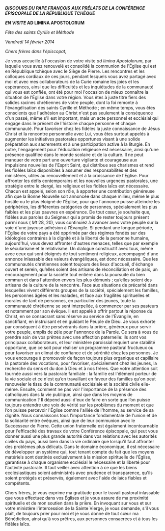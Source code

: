***DISCOURS DU PAPE FRANÇOIS*** ***AUX PRÉLATS DE LA CONFÉRENCE ÉPISCOPALE DE LA RÉPUBLIQUE TCHÈQUE***

***EN VISITE* AD LIMINA APOSTOLORUM**

*Fête des saints Cyrille et Méthode*

*Vendredi 14 février 2014*

*Chers frères dans l'épiscopat,*

Je vous accueille à l'occasion de votre visite *ad limina Apostolorum*, par laquelle vous avez renouvelé et consolidé la communion de l'Église qui est en République tchèque avec le Siège de Pierre. Les rencontres et les colloques cordiaux de ces jours, pendant lesquels vous avez partagé avec moi et avec mes collaborateurs de la Curie romaine les joies et les espérances, ainsi que les difficultés et les inquiétudes de la communauté qui vous est confiée, ont été pour moi l'occasion de mieux connaître la situation de l'Église dans votre région. Vous êtes à juste titre fiers des solides racines chrétiennes de votre peuple, dont la foi remonte à l'évangélisation des saints Cyrille et Méthode ; en même temps, vous êtes conscients que l'adhésion au Christ n'est pas seulement la conséquence d'un passé, même s'il est important, mais un acte personnel et ecclésial qui engage dans le présent de l'histoire chaque personne et chaque communauté. Pour favoriser chez les fidèles la juste connaissance de Jésus Christ et la rencontre personnelle avec Lui, vous êtes surtout appelés à augmenter les initiatives pastorales opportunes visant à une solide préparation aux sacrements et à une participation active à la liturgie. En outre, l'engagement pour l'éducation religieuse est nécessaire, ainsi qu'une présence qualifiée dans le monde scolaire et de la culture. Il ne peut manquer de votre part une ouverture vigilante et courageuse aux impulsions nouvelles de l'Esprit Saint, qui distribue ses charismes et rend les fidèles laïcs disponibles à assumer des responsabilités et des ministères, utiles au renouvellement et à la croissance de l'Église. Pour affronter les défis contemporains et les nouvelles urgences pastorales, une stratégie entre le clergé, les religieux et les fidèles laïcs est nécessaire. Chacun est appelé, selon son rôle, à apporter une contribution généreuse afin que la Bonne Nouvelle soit annoncée dans chaque milieu, même le plus hostile ou le plus éloigné de l'Église, pour que l'annonce puisse atteindre les périphéries, les différentes catégories de personnes, spécialement les plus faibles et les plus pauvres en espérance. De tout cœur, je souhaite que, fidèles aux paroles du Seigneur qui a promis de rester toujours présent parmi nous ( *Mt* 28, 20), vous continuiez à avancer avec votre peuple sur la voie d'une joyeuse adhésion à l'Évangile. Si pendant une longue période, l'Église de votre pays a été opprimée par des régimes fondés sur des idéologies contraires à la dignité et à la liberté de la personne humaine, aujourd'hui, vous devez affronter d'autres menaces, telles que par exemple le sécularisme et le relativisme. Un dialogue constructif avec tous, même avec ceux qui sont éloignés de tout sentiment religieux, accompagné d'une annonce inlassable des valeurs évangéliques, est donc nécessaire. Que les communautés chrétiennes soient toujours des lieux d'accueil, d'échange ouvert et serein, qu’elles soient des artisans de réconciliation et de paix, un encouragement pour la société tout entière dans la poursuite du bien commun et dans l'attention envers les plus démunis ; qu’elles soient des artisans de la culture de la rencontre. Face aux situations de précarité dans lesquelles vivent différents groupes de la société, spécialement les familles, les personnes âgées et les malades, et face aux fragilités spirituelles et morales de tant de personnes, en particulier des jeunes, toute la communauté chrétienne se sent interpellée, à commencer par ses pasteurs et notamment par son évêque. Il est appelé à offrir partout la réponse du Christ, en se consacrant sans réserve au service de l'Évangile, en sanctifiant, en instruisant et en guidant le Peuple de Dieu. Je vous exhorte par conséquent à être persévérants dans la prière, généreux pour servir votre peuple, emplis de zèle pour l'annonce de la Parole. Ce sera à vous de prendre soin de vos prêtres avec une affection paternelle: ils sont vos principaux collaborateurs, et leur ministère paroissial requiert une stabilité opportune, que ce soit pour réaliser un programme pastoral fructueux ou pour favoriser un climat de confiance et de sérénité chez les personnes. Je vous encourage à promouvoir de façon toujours plus organique et capillaire la pastorale des vocations, pour favoriser, spécialement chez les jeunes, la recherche du sens et du don à Dieu et à nos frères. Que votre attention soit tournée aussi vers la pastorale familiale : la famille est l'élément porteur de la vie sociale et ce n'est qu’en travaillant en faveur des familles qu'on peut renouveler le tissu de la communauté ecclésiale et la société civile elle-même. Ensuite, comment ne pas voir l'importance de la présence des catholiques dans la vie publique, ainsi que dans les moyens de communication ? Il dépend aussi d'eux de faire en sorte que l’on puisse toujours entendre une voix de vérité sur les problèmes du moment et que l’on puisse percevoir l'Église comme l'alliée de l'homme, au service de sa dignité. Nous connaissons tous l'importance fondamentale de l'union et de la solidarité entre évêques, ainsi que de leur communion avec le Successeur de Pierre. Cette union fraternelle est également incontournable pour l'efficacité des travaux de votre Conférence épiscopale, qui peut vous donner aussi une plus grande autorité dans vos relations avec les autorités civiles du pays, aussi bien dans la vie ordinaire que lorsqu'il faut affronter des problèmes plus délicats. Dans le domaine économique, il est nécessaire de développer un système qui, tout tenant compte du fait que les moyens matériels sont destinés exclusivement à la mission spirituelle de l'Église, garantisse à chaque organisme ecclésial le nécessaire et la liberté pour l'activité pastorale. Il faut veiller avec attention à ce que les biens ecclésiastiques soient administrés avec prudence et transparence, qu'ils soient protégés et préservés, également avec l'aide de laïcs fiables et compétents.

Chers frères, je vous exprime ma gratitude pour le travail pastoral inlassable que vous effectuez dans vos Églises et je vous assure de ma proximité spirituelle et de mon soutien dans la prière. En invoquant sur vous et sur votre ministère l'intercession de la Sainte Vierge, je vous demande, s'il vous plaît, de toujours prier pour moi et je vous donne de tout cœur ma Bénédiction, ainsi qu’à vos prêtres, aux personnes consacrées et à tous les fidèles laïcs.